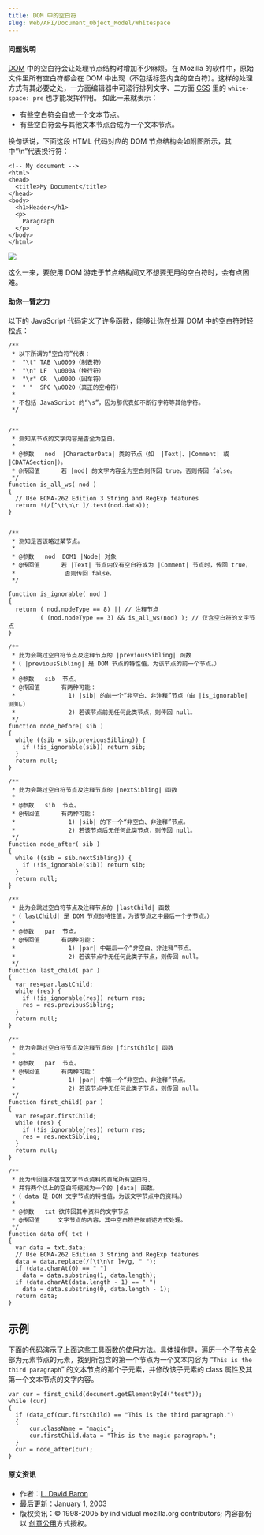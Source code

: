```yaml
---
title: DOM 中的空白符
slug: Web/API/Document_Object_Model/Whitespace
---
```

#### 问题说明

[DOM](zh_tw/DOM) 中的空白符会让处理节点结构时增加不少麻烦。在 Mozilla 的软件中，原始文件里所有空白符都会在 DOM 中出现（不包括标签内含的空白符）。这样的处理方式有其必要之处，一方面编辑器中可迳行排列文字、二方面 [CSS](zh_tw/CSS) 里的 `white-space: pre` 也才能发挥作用。 如此一来就表示：

- 有些空白符会自成一个文本节点。
- 有些空白符会与其他文本节点合成为一个文本节点。

换句话说，下面这段 HTML 代码对应的 DOM 节点结构会如附图所示，其中“\n”代表换行符：

```
<!-- My document -->
<html>
<head>
  <title>My Document</title>
</head>
<body>
  <h1>Header</h1>
  <p>
    Paragraph
  </p>
</body>
</html>
```

![](https://mdn.mozillademos.org/files/854/whitespace_tree.png)

这么一来，要使用 DOM 游走于节点结构间又不想要无用的空白符时，会有点困难。

#### 助你一臂之力

以下的 JavaScript 代码定义了许多函数，能够让你在处理 DOM 中的空白符时轻松点：

```
/**
 * 以下所谓的“空白符”代表：
 *  "\t" TAB \u0009（制表符）
 *  "\n" LF  \u000A（换行符）
 *  "\r" CR  \u000D（回车符）
 *  " "  SPC \u0020（真正的空格符）
 *
 * 不包括 JavaScript 的“\s”，因为那代表如不断行字符等其他字符。
 */


/**
 * 测知某节点的文字内容是否全为空白。
 *
 * @参数   nod  |CharacterData| 类的节点（如  |Text|、|Comment| 或 |CDATASection|）。
 * @传回值      若 |nod| 的文字内容全为空白则传回 true，否则传回 false。
 */
function is_all_ws( nod )
{
  // Use ECMA-262 Edition 3 String and RegExp features
  return !(/[^\t\n\r ]/.test(nod.data));
}


/**
 * 测知是否该略过某节点。
 *
 * @参数   nod  DOM1 |Node| 对象
 * @传回值      若 |Text| 节点内仅有空白符或为 |Comment| 节点时，传回 true，
 *              否则传回 false。
 */

function is_ignorable( nod )
{
  return ( nod.nodeType == 8) || // 注释节点
         ( (nod.nodeType == 3) && is_all_ws(nod) ); // 仅含空白符的文字节点
}

/**
 * 此为会跳过空白符节点及注释节点的 |previousSibling| 函数
 *（ |previousSibling| 是 DOM 节点的特性值，为该节点的前一个节点。）
 *
 * @参数   sib  节点。
 * @传回值      有两种可能：
 *               1) |sib| 的前一个“非空白、非注释”节点（由 |is_ignorable| 测知。）
 *               2) 若该节点前无任何此类节点，则传回 null。
 */
function node_before( sib )
{
  while ((sib = sib.previousSibling)) {
    if (!is_ignorable(sib)) return sib;
  }
  return null;
}

/**
 * 此为会跳过空白符节点及注释节点的 |nextSibling| 函数
 *
 * @参数   sib  节点。
 * @传回值      有两种可能：
 *               1) |sib| 的下一个“非空白、非注释”节点。
 *               2) 若该节点后无任何此类节点，则传回 null。
 */
function node_after( sib )
{
  while ((sib = sib.nextSibling)) {
    if (!is_ignorable(sib)) return sib;
  }
  return null;
}

/**
 * 此为会跳过空白符节点及注释节点的 |lastChild| 函数
 *（ lastChild| 是 DOM 节点的特性值，为该节点之中最后一个子节点。）
 *
 * @参数   par  节点。
 * @传回值      有两种可能：
 *               1) |par| 中最后一个“非空白、非注释”节点。
 *               2) 若该节点中无任何此类子节点，则传回 null。
 */
function last_child( par )
{
  var res=par.lastChild;
  while (res) {
    if (!is_ignorable(res)) return res;
    res = res.previousSibling;
  }
  return null;
}

/**
 * 此为会跳过空白符节点及注释节点的 |firstChild| 函数
 *
 * @参数   par  节点。
 * @传回值      有两种可能：
 *               1) |par| 中第一个“非空白、非注释”节点。
 *               2) 若该节点中无任何此类子节点，则传回 null。
 */
function first_child( par )
{
  var res=par.firstChild;
  while (res) {
    if (!is_ignorable(res)) return res;
    res = res.nextSibling;
  }
  return null;
}

/**
 * 此为传回值不包含文字节点资料的首尾所有空白符、
 * 并将两个以上的空白符缩减为一个的 |data| 函数。
 *（ data 是 DOM 文字节点的特性值，为该文字节点中的资料。）
 *
 * @参数   txt 欲传回其中资料的文字节点
 * @传回值     文字节点的内容，其中空白符已依前述方式处理。
 */
function data_of( txt )
{
  var data = txt.data;
  // Use ECMA-262 Edition 3 String and RegExp features
  data = data.replace(/[\t\n\r ]+/g, " ");
  if (data.charAt(0) == " ")
    data = data.substring(1, data.length);
  if (data.charAt(data.length - 1) == " ")
    data = data.substring(0, data.length - 1);
  return data;
}
```

## 示例

下面的代码演示了上面这些工具函数的使用方法。具体操作是，遍历一个子节点全部为元素节点的元素，找到所包含的第一个节点为一个文本内容为 “`This is the third paragraph`” 的文本节点的那个子元素，并修改该子元素的 class 属性及其第一个文本节点的文字内容。

```
var cur = first_child(document.getElementById("test"));
while (cur)
{
  if (data_of(cur.firstChild) == "This is the third paragraph.")
  {
      cur.className = "magic";
      cur.firstChild.data = "This is the magic paragraph.";
  }
  cur = node_after(cur);
}
```

#### 原文资讯

- 作者：[L. David Baron](http://dbaron.org)
- 最后更新：January 1, 2003
- 版权资讯：© 1998-2005 by individual mozilla.org contributors; 内容部份以 [创意公用](http://www.mozilla.org/foundation/licensing/website-content.html)方式授权。
